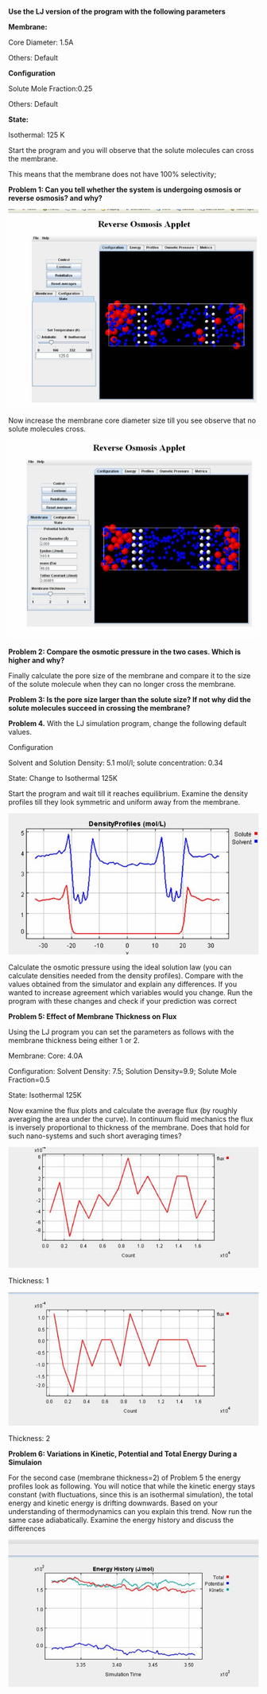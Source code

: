 

**Use the LJ version of the program with the following parameters**

**Membrane:**

Core Diameter: 1.5A

Others: Default

**Configuration**

Solute Mole Fraction:0.25

Others: Default

**State:** 

Isothermal: 125 K

Start the program and you will observe that the solute molecules can cross the membrane.

This means that the membrane does not have 100% selectivity; 

**Problem 1: Can you tell whether the system is undergoing osmosis or reverse osmosis? and why?**

![](<./Clip image015.jpg>)

Now increase the membrane core diameter size till you see observe that no solute molecules cross.

![](<./Clip image016.jpg>)

**Problem 2: Compare the osmotic pressure in the two cases. Which is higher and why?**

Finally calculate the pore size of the membrane and compare it to the size of the
solute molecule when they can no longer cross the membrane. 

**Problem 3: Is the pore size larger than the solute size? If not why did the solute molecules succeed in crossing the membrane?**

**Problem 4.**
With the LJ simulation program, change the following default values.

Configuration

Solvent and Solution Density: 5.1 mol/l; solute concentration: 0.34

State: Change to Isothermal 125K

Start the program and wait till it reaches equilibrium. Examine the density profiles till they look symmetric and uniform away from the membrane.

![](<./Clip image033.jpg>)

Calculate the osmotic pressure using the ideal solution law (you can calculate densities needed from the density profiles). Compare with the values obtained from the simulator and explain any differences. If you wanted to increase agreement which variables would you change. Run the program with these changes and check if your prediction was correct

**Problem 5: Effect of Membrane Thickness on Flux**

Using the LJ program you can set the parameters as follows with the membrane thickness being either 1 or 2.

Membrane: Core: 4.0A

Configuration: Solvent Density: 7.5; Solution Density=9.9; Solute Mole Fraction=0.5

State: Isothermal 125K 

Now examine the flux plots and calculate the average flux (by roughly averaging the area under the curve). In continuum fluid mechanics the flux is inversely proportional to thickness of the membrane. Does that
hold for such nano-systems and such short averaging times?

![](<./Clip image041.jpg>)

Thickness: 1

![](<./Clip image042.jpg>)

Thickness: 2

**Problem 6: Variations in Kinetic, Potential and Total Energy During a Simulaion**

For the second case (membrane thickness=2) of Problem 5 the energy profiles look as following. You will notice that while the kinetic energy stays constant
(with fluctuations, since this is an isothermal simulation), the total energy and kinetic energy is drifting downwards. Based on your understanding
of thermodynamics can you explain this trend. Now run the same case adiabatically. Examine the energy history and discuss the differences

![](<./Clip image043.jpg>)